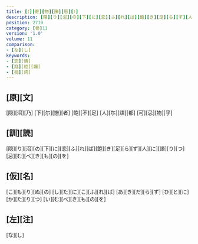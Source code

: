 ```yaml
---
title: [（][寄][物][陳][思][）]
description: [隠][り][沼][の][下][に][恋][ふ][れ][ば][飽][き][足][ら][ず][人][に][語][り][つ][忌][む][べ][き][も][の][を]
position: 2719
category: [巻]11
version: '1.0'
volume: 11
comparison:
- [な][し]
keywords:
- [恋][情]
- [尫][柜][蹋]
- [枕][詞]
---
```


## [原][文]

[隠][沼][乃] [下][尓][戀][者] [飽][不][足] [人][尓][語][都] [可][忌][物][乎]

## [訓][読]

[隠][り][沼][の][下][に][恋][ふ][れ][ば][飽][き][足][ら][ず][人][に][語][り][つ][忌][む][べ][き][も][の][を]

## [仮][名]

[こ][も][り][ぬ][の] [し][た][に][こ][ふ][れ][ば] [あ][き][だ][ら][ず] [ひ][と][に][か][た][り][つ] [い][む][べ][き][も][の][を]

## [左][注]

[な][し]
